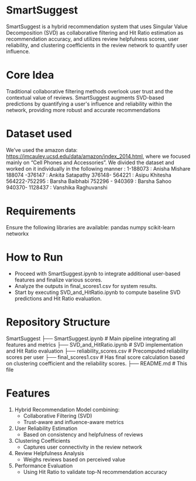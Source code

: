 # SmartSuggest
SmartSuggest is a hybrid recommendation system that uses Singular Value Decomposition (SVD) as collaborative filtering and Hit Ratio estimation as recommendation accuracy, and utilizes review helpfulness scores, user reliability, and clustering coefficients in the review network to quantify user influence.

# Core Idea
Traditional collaborative filtering methods overlook user trust and the contextual value of reviews. SmartSuggest augments SVD-based predictions by quantifying a user's influence and reliability within the network, providing more robust and accurate recommendations

# Dataset used 
We’ve used the amazon data: https://jmcauley.ucsd.edu/data/amazon/index_2014.html, where we focused mainly on “Cell Phones and Accessories”. We divided the dataset and worked on it individually in the following manner : 
	1-188073 :  Anisha Mishare 
  	188074 -376147 : Ankita Satapathy
  	376148- 564221 : Asipu Khitesha
  	564222-752295 : Barsha Baibhabi
  	752296 - 940369 : Barsha Sahoo 
  	940370- 1128437 : Vanshika Raghuvanshi
  
# Requirements
Ensure the following libraries are available:
  pandas
  numpy
  scikit-learn
  networkx
  
# How to Run
- Proceed with SmartSuggest.ipynb to integrate additional user-based features and finalize various scores.
- Analyze the outputs in final_scores1.csv for system results.
- Start by executing SVD_and_HitRatio.ipynb to compute baseline SVD predictions and Hit Ratio evaluation.
  
# Repository Structure
SmartSuggest
├── SmartSuggest.ipynb             # Main pipeline integrating all features and metrics
├── SVD_and_HitRatio.ipynb         # SVD implementation and Hit Ratio evaluation
├── reliability_scores.csv         # Precomputed reliability scores per user
├── final_scores1.csv              # Has final score calculation based on clustering coefficient and the reliability scores.
├── README.md                      # This file

# Features
1. Hybrid Recommendation Model combining:
	- Collaborative Filtering (SVD)
	- Trust-aware and influence-aware metrics
2. User Reliability Estimation
	- Based on consistency and helpfulness of reviews
3. Clustering Coefficients
	- Captures user connectivity in the review network
4. Review Helpfulness Analysis
	- Weighs reviews based on perceived value
5. Performance Evaluation
	- Using Hit Ratio to validate top-N recommendation accuracy











